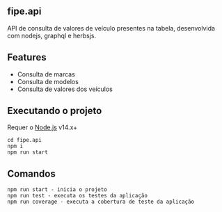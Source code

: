 ## fipe.api

API de consulta de valores de veículo presentes na tabela, desenvolvida com nodejs, graphql e herbsjs.

## Features


- Consulta de marcas
- Consulta de modelos
- Consulta de valores dos veículos

## Executando o projeto



Requer o [Node.js](https://nodejs.org/) v14.x+

```
cd fipe.api
npm i
npm run start
```

## Comandos



```
npm run start - inicia o projeto
npm run test - executa os testes da aplicação
npm run coverage - executa a cobertura de teste da aplicação
```